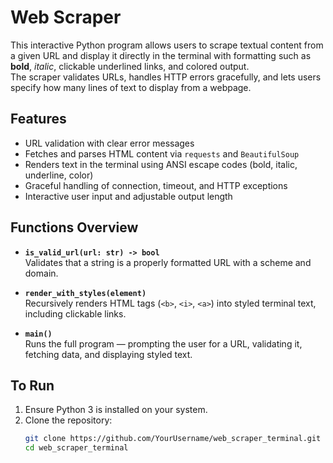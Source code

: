 # Web Scraper

This interactive Python program allows users to scrape textual content from a given URL and display it directly in the terminal with formatting such as **bold**, *italic*, clickable underlined links, and colored output.  
The scraper validates URLs, handles HTTP errors gracefully, and lets users specify how many lines of text to display from a webpage.

## Features
- URL validation with clear error messages  
- Fetches and parses HTML content via `requests` and `BeautifulSoup`  
- Renders text in the terminal using ANSI escape codes (bold, italic, underline, color)  
- Graceful handling of connection, timeout, and HTTP exceptions  
- Interactive user input and adjustable output length  

## Functions Overview
- **`is_valid_url(url: str) -> bool`**  
  Validates that a string is a properly formatted URL with a scheme and domain.

- **`render_with_styles(element)`**  
  Recursively renders HTML tags (`<b>`, `<i>`, `<a>`) into styled terminal text, including clickable links.

- **`main()`**  
  Runs the full program — prompting the user for a URL, validating it, fetching data, and displaying styled text.


## To Run
1. Ensure Python 3 is installed on your system.
2. Clone the repository:
   ```bash
   git clone https://github.com/YourUsername/web_scraper_terminal.git
   cd web_scraper_terminal
